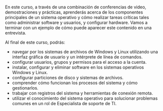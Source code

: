 En este curso, a través de una combinación de conferencias de video, demostraciones y prácticas, aprenderás acerca de los componentes principales de un sistema operativo y cómo realizar tareas críticas tales como administrar software y usuarios, y configurar hardware. Vamos a terminar con un ejemplo de cómo puede aparecer este contenido en una entrevista.

Al final de este curso, podrás:
- navegar por los sistemas de archivos de Windows y Linux utilizando una interfaz gráfica de usuario y un intérprete de línea de comandos.
- configurar usuarios, grupos y permisos para el acceso a la cuenta.
- instalar, configurar y eliminar software en los sistemas operativos Windows y Linux.
- configurar particiones de disco y sistemas de archivos.
- comprender cómo funcionan los procesos del sistema y cómo gestionarlos.
- trabajar con registros del sistema y herramientas de conexión remota.
- utilizar el conocimiento del sistema operativo para solucionar problemas comunes en un rol de Especialista de soporte de TI.
